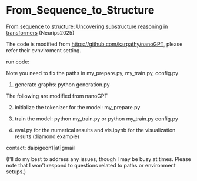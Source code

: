 # From_Sequence_to_Structure

[From sequence to structure: Uncovering substructure reasoning in transformers](https://arxiv.org/abs/2507.10435) (Neurips2025)

The code is modified from https://github.com/karpathy/nanoGPT, please refer their evnviroment setting.

run code:

Note you need to fix the paths in my_prepare.py, my_train.py, config.py

1. generate graphs: python generation.py

The following are modified from nanoGPT

2. initialize the tokenizer for the model: my_prepare.py

3. train the model: python my_train.py or python my_train.py config.py

4. eval.py for the numerical results and vis.ipynb for the visualization results (diamond example)

contact: daipigeon1[at]gmail

(I’ll do my best to address any issues, though I may be busy at times. Please note that I won’t respond to questions related to paths or environment setups.)
